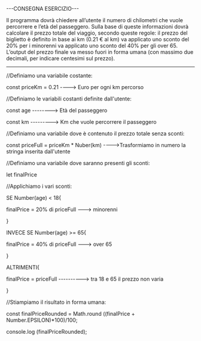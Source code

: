 
---CONSEGNA ESERCIZIO---

Il programma dovrà chiedere all’utente il numero di chilometri che vuole percorrere e l’età del passeggero.
Sulla base di queste informazioni dovrà calcolare il prezzo totale del viaggio, secondo queste regole:
il prezzo del biglietto è definito in base ai km (0.21 € al km)
va applicato uno sconto del 20% per i minorenni
va applicato uno sconto del 40% per gli over 65.
L’output del prezzo finale va messo fuori in forma umana (con massimo due decimali, per indicare centesimi sul prezzo).

-----------------------------------------------------------------------------------------------------

//Definiamo una variabile costante:

const priceKm = 0.21 ----> Euro per ogni km percorso



//Definiamo le variabili costanti definite dall'utente:

const age --------> Età del passeggero

const km ---------> Km che vuole percorrere il passeggero



//Definiamo una variabile dove è contenuto il prezzo totale senza sconti:

const priceFull = priceKm * Nuber(km) ---->Trasformiamo in numero la stringa inserita dall'utente



//Definiamo una variabile dove saranno presenti gli sconti:

let finalPrice



//Applichiamo i vari sconti:

SE Number(age) < 18{

finalPrice = 20% di priceFull ---> minorenni

}

INVECE SE Number(age) >= 65{

finalPrice = 40% di priceFull ---> over 65

}

ALTRIMENTI{

finalPrice = priceFull ----------> tra 18 e 65 il prezzo non varia

}


//Stiampiamo il risultato in forma umana:

const finalPriceRounded = Math.round ((finalPrice + Number.EPSILON)*100)/100;

console.log (finalPriceRounded);